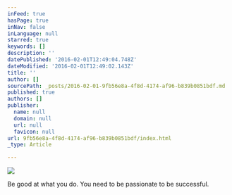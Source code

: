 ```yaml
---
inFeed: true
hasPage: true
inNav: false
inLanguage: null
starred: true
keywords: []
description: ''
datePublished: '2016-02-01T12:49:04.748Z'
dateModified: '2016-02-01T12:49:02.143Z'
title: ''
author: []
sourcePath: _posts/2016-02-01-9fb56e8a-4f8d-4174-af96-b839b0851bdf.md
published: true
authors: []
publisher:
  name: null
  domain: null
  url: null
  favicon: null
url: 9fb56e8a-4f8d-4174-af96-b839b0851bdf/index.html
_type: Article

---
```

![](https://s3-us-west-2.amazonaws.com/the-grid-img/p/9d564083cbac42bd28629e6d8b5f3783c5dcd30b.png)

Be good at what you do. You need to be passionate to be successful.